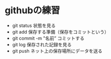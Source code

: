 # githubの練習
- git status 状態を見る
- git add 保存する準備（保存をコミットという）
- git commit -m "名前” コミットする
- git log 保存された記録を見る
- git push ネット上の保存場所にデータを送る